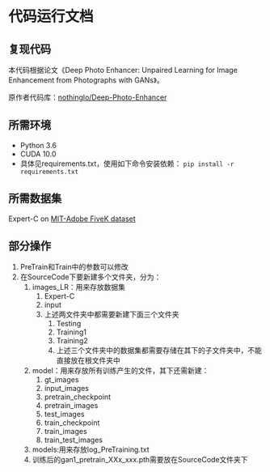 # 代码运行文档

## 复现代码

本代码根据论文《Deep Photo Enhancer: Unpaired Learning for Image Enhancement from Photographs with GANs》。

原作者代码库：[nothinglo/Deep-Photo-Enhancer](https://github.com/nothinglo/Deep-Photo-Enhancer)

## 所需环境

- Python 3.6
- CUDA 10.0
- 具体见requirements.txt，使用如下命令安装依赖：
`pip install -r requirements.txt`

## 所需数据集

Expert-C on [MIT-Adobe FiveK dataset](https://data.csail.mit.edu/graphics/fivek/)

## 部分操作

1. PreTrain和Train中的参数可以修改
2. 在SourceCode下要新建多个文件夹，分为：
   1. images_LR：用来存放数据集
      1. Expert-C
      2. input
      3. 上述两文件夹中都需要新建下面三个文件夹
         1. Testing
         2. Training1
         3. Training2
         4. 上述三个文件夹中的数据集都需要存储在其下的子文件夹中，不能直接放在根文件夹中
   2. model：用来存放所有训练产生的文件，其下还需新建：
      1. gt_images
      2. input_images
      3. pretrain_checkpoint
      4. pretrain_images
      5. test_images
      6. train_checkpoint
      7. train_images
      8. train_test_images
   3. models:用来存放log_PreTraining.txt
   4. 训练后的gan1_pretrain_XXx_xxx.pth需要放在SourceCode文件夹下